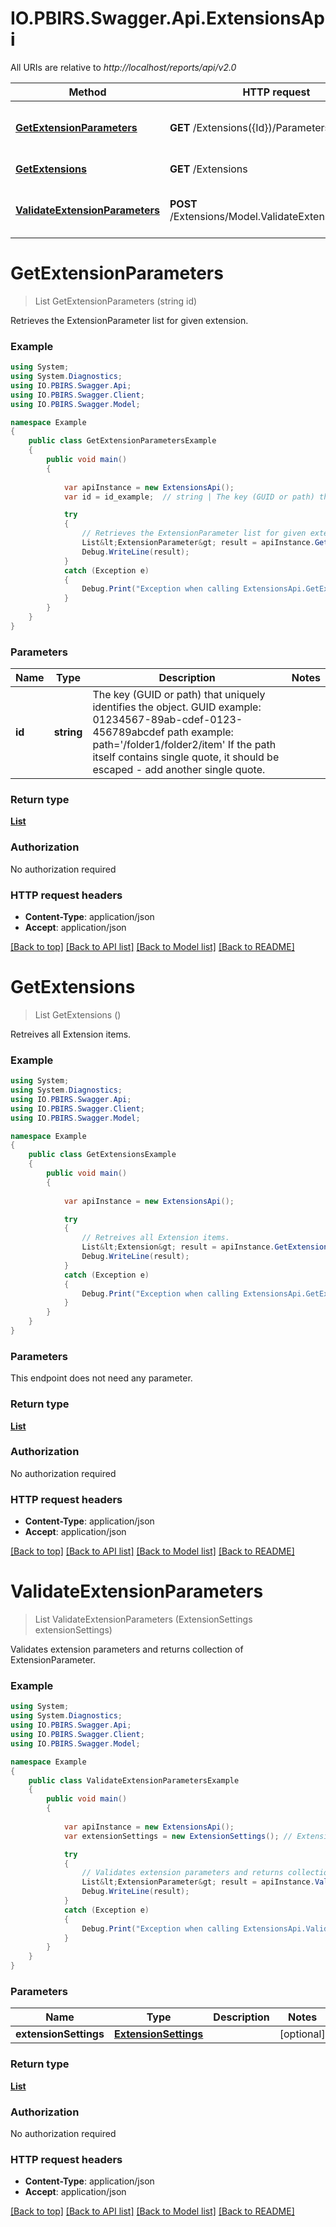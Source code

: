 # IO.PBIRS.Swagger.Api.ExtensionsApi

All URIs are relative to *http://localhost/reports/api/v2.0*

Method | HTTP request | Description
------------- | ------------- | -------------
[**GetExtensionParameters**](ExtensionsApi.md#getextensionparameters) | **GET** /Extensions({Id})/Parameters | Retrieves the ExtensionParameter list for given extension.
[**GetExtensions**](ExtensionsApi.md#getextensions) | **GET** /Extensions | Retreives all Extension items.
[**ValidateExtensionParameters**](ExtensionsApi.md#validateextensionparameters) | **POST** /Extensions/Model.ValidateExtensionSettings | Validates extension parameters and returns collection of ExtensionParameter.


<a name="getextensionparameters"></a>
# **GetExtensionParameters**
> List<ExtensionParameter> GetExtensionParameters (string id)

Retrieves the ExtensionParameter list for given extension.

### Example
```csharp
using System;
using System.Diagnostics;
using IO.PBIRS.Swagger.Api;
using IO.PBIRS.Swagger.Client;
using IO.PBIRS.Swagger.Model;

namespace Example
{
    public class GetExtensionParametersExample
    {
        public void main()
        {
            
            var apiInstance = new ExtensionsApi();
            var id = id_example;  // string | The key (GUID or path) that uniquely identifies the object. GUID example: 01234567-89ab-cdef-0123-456789abcdef path example: path='/folder1/folder2/item' If the path itself contains single quote, it should be escaped - add another single quote.

            try
            {
                // Retrieves the ExtensionParameter list for given extension.
                List&lt;ExtensionParameter&gt; result = apiInstance.GetExtensionParameters(id);
                Debug.WriteLine(result);
            }
            catch (Exception e)
            {
                Debug.Print("Exception when calling ExtensionsApi.GetExtensionParameters: " + e.Message );
            }
        }
    }
}
```

### Parameters

Name | Type | Description  | Notes
------------- | ------------- | ------------- | -------------
 **id** | **string**| The key (GUID or path) that uniquely identifies the object. GUID example: 01234567-89ab-cdef-0123-456789abcdef path example: path&#x3D;&#39;/folder1/folder2/item&#39; If the path itself contains single quote, it should be escaped - add another single quote. | 

### Return type

[**List<ExtensionParameter>**](ExtensionParameter.md)

### Authorization

No authorization required

### HTTP request headers

 - **Content-Type**: application/json
 - **Accept**: application/json

[[Back to top]](#) [[Back to API list]](../README.md#documentation-for-api-endpoints) [[Back to Model list]](../README.md#documentation-for-models) [[Back to README]](../README.md)

<a name="getextensions"></a>
# **GetExtensions**
> List<Extension> GetExtensions ()

Retreives all Extension items.

### Example
```csharp
using System;
using System.Diagnostics;
using IO.PBIRS.Swagger.Api;
using IO.PBIRS.Swagger.Client;
using IO.PBIRS.Swagger.Model;

namespace Example
{
    public class GetExtensionsExample
    {
        public void main()
        {
            
            var apiInstance = new ExtensionsApi();

            try
            {
                // Retreives all Extension items.
                List&lt;Extension&gt; result = apiInstance.GetExtensions();
                Debug.WriteLine(result);
            }
            catch (Exception e)
            {
                Debug.Print("Exception when calling ExtensionsApi.GetExtensions: " + e.Message );
            }
        }
    }
}
```

### Parameters
This endpoint does not need any parameter.

### Return type

[**List<Extension>**](Extension.md)

### Authorization

No authorization required

### HTTP request headers

 - **Content-Type**: application/json
 - **Accept**: application/json

[[Back to top]](#) [[Back to API list]](../README.md#documentation-for-api-endpoints) [[Back to Model list]](../README.md#documentation-for-models) [[Back to README]](../README.md)

<a name="validateextensionparameters"></a>
# **ValidateExtensionParameters**
> List<ExtensionParameter> ValidateExtensionParameters (ExtensionSettings extensionSettings)

Validates extension parameters and returns collection of ExtensionParameter.

### Example
```csharp
using System;
using System.Diagnostics;
using IO.PBIRS.Swagger.Api;
using IO.PBIRS.Swagger.Client;
using IO.PBIRS.Swagger.Model;

namespace Example
{
    public class ValidateExtensionParametersExample
    {
        public void main()
        {
            
            var apiInstance = new ExtensionsApi();
            var extensionSettings = new ExtensionSettings(); // ExtensionSettings |  (optional) 

            try
            {
                // Validates extension parameters and returns collection of ExtensionParameter.
                List&lt;ExtensionParameter&gt; result = apiInstance.ValidateExtensionParameters(extensionSettings);
                Debug.WriteLine(result);
            }
            catch (Exception e)
            {
                Debug.Print("Exception when calling ExtensionsApi.ValidateExtensionParameters: " + e.Message );
            }
        }
    }
}
```

### Parameters

Name | Type | Description  | Notes
------------- | ------------- | ------------- | -------------
 **extensionSettings** | [**ExtensionSettings**](ExtensionSettings.md)|  | [optional] 

### Return type

[**List<ExtensionParameter>**](ExtensionParameter.md)

### Authorization

No authorization required

### HTTP request headers

 - **Content-Type**: application/json
 - **Accept**: application/json

[[Back to top]](#) [[Back to API list]](../README.md#documentation-for-api-endpoints) [[Back to Model list]](../README.md#documentation-for-models) [[Back to README]](../README.md)

